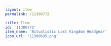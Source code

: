 ```yaml
---
layout: item
permalink: /11300772

title: Item
id: '11300772'
item_name: 'Ritualistic Lost Kingdom Headgear'
icon_url: '11300695.png'
---
```

